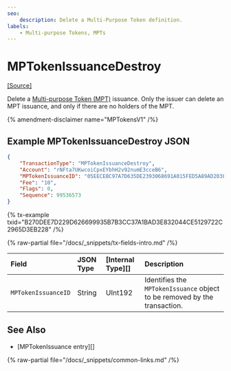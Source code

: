 ```yaml
---
seo:
    description: Delete a Multi-Purpose Token definition.
labels:
    - Multi-purpose Tokens, MPTs
---
```

# MPTokenIssuanceDestroy
[[Source]](https://github.com/XRPLF/rippled/blob/master/src/xrpld/app/tx/detail/MPTokenIssuanceDestroy.cpp "Source")

Delete a [Multi-purpose Token (MPT)](../../../../concepts/tokens/fungible-tokens/multi-purpose-tokens.md) issuance. Only the issuer can delete an MPT issuance, and only if there are no holders of the MPT.

{% amendment-disclaimer name="MPTokensV1" /%}

## Example MPTokenIssuanceDestroy JSON

```json
{
    "TransactionType": "MPTokenIssuanceDestroy",
    "Account": "rNFta7UKwcoiCpxEYbhH2v92numE3cceB6",
    "MPTokenIssuanceID": "05EECEBC97A7D635DE2393068691A015FED5A89AD203F5AA",
    "Fee": "10",
    "Flags": 0,
    "Sequence": 99536573
}
```

{% tx-example txid="B270DEE7D229D626699935B7B3CC37A1BAD3E832044CE5129722C2965D3EB228" /%}

{% raw-partial file="/docs/_snippets/tx-fields-intro.md" /%}

| Field               | JSON Type           | [Internal Type][] | Description        |
|:--------------------|:--------------------|:------------------|:-------------------|
| `MPTokenIssuanceID` | String              | UInt192           | Identifies the `MPTokenIssuance` object to be removed by the transaction. |

## See Also

- [MPTokenIssuance entry][]

{% raw-partial file="/docs/_snippets/common-links.md" /%}
